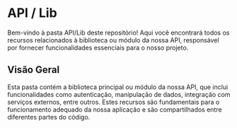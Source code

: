 # API / Lib

Bem-vindo à pasta API/Lib deste repositório! Aqui você encontrará todos os recursos relacionados à biblioteca ou módulo da nossa API, responsável por fornecer funcionalidades essenciais para o nosso projeto.

## Visão Geral

Esta pasta contém a biblioteca principal ou módulo da nossa API, que inclui funcionalidades como autenticação, manipulação de dados, integração com serviços externos, entre outros. Estes recursos são fundamentais para o funcionamento adequado da nossa aplicação e são compartilhados entre diferentes partes do código.

